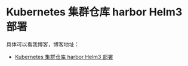 # Kubernetes 集群仓库 harbor Helm3 部署

具体可以看我博客，博客地址： 
- [Kubernetes 集群仓库 harbor Helm3 部署](https://zuozewei.blog.csdn.net/article/details/108253658)
